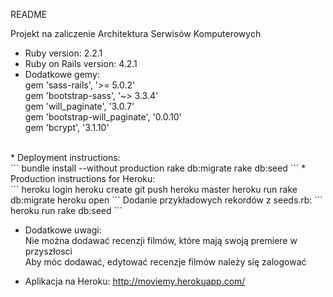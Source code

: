 README

Projekt na zaliczenie Architektura Serwisów Komputerowych<br>
* Ruby version: 2.2.1<br>
* Ruby on Rails version: 4.2.1<br>
* Dodatkowe gemy:<br>
gem 'sass-rails', '>= 5.0.2'<br>
gem 'bootstrap-sass', '~> 3.3.4'<br>
gem 'will_paginate',           '3.0.7'<br>
gem 'bootstrap-will_paginate', '0.0.10'<br>
gem 'bcrypt',               '3.1.10'<br>
<br>
* Deployment instructions:<br>
```
bundle install --without production
rake db:migrate
rake db:seed
```
* Production instructions for Heroku:<br>
```
heroku login
heroku create
git push heroku master
heroku run rake db:migrate
heroku open
```
Dodanie przykładowych rekordów z seeds.rb:
```
heroku run rake db:seed
```

* Dodatkowe uwagi:<br>
Nie można dodawać recenzji filmów, które mają swoją premiere w przyszłosci<br>
Aby móc dodawać, edytować recenzje filmów należy się zalogować<br>

* Aplikacja na Heroku:
http://moviemy.herokuapp.com/

